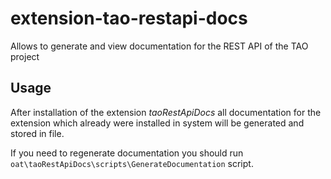 # extension-tao-restapi-docs
Allows to generate and view documentation for the REST API of the TAO project

## Usage
After installation of the extension *taoRestApiDocs* all documentation for
the extension which already were installed in system will be generated and stored in file.

If you need to regenerate documentation you should run `oat\taoRestApiDocs\scripts\GenerateDocumentation` script.
